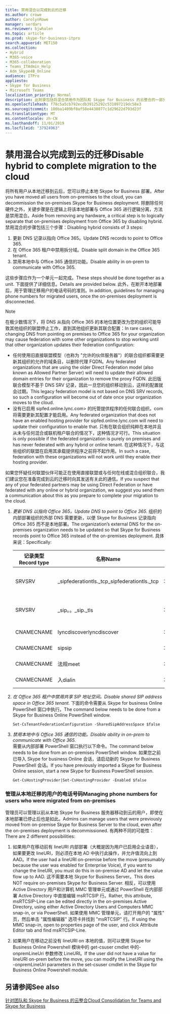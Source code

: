```yaml
---
title: 禁用混合以完成到云的迁移
ms.author: crowe
author: CarolynRowe
manager: serdars
ms.reviewer: bjwhalen
ms.topic: article
ms.prod: skype-for-business-itpro
search.appverid: MET150
ms.collection:
- Hybrid
- M365-voice
- M365-collaboration
- Teams_ITAdmin_Help
- Adm_Skype4B_Online
audience: ITPro
appliesto:
- Skype for Business
- Microsoft Teams
localization_priority: Normal
description: 此附录包括将混合禁用作为团队和 Skype for Business 的云整合的一部分的详细步骤。
ms.openlocfilehash: f78c5a5cb792ecdb39125292c531097219dc58e3
ms.sourcegitcommit: 100ba1409bf0af58e4430877c1d29622d793d23f
ms.translationtype: MT
ms.contentlocale: zh-CN
ms.lasthandoff: 11/01/2019
ms.locfileid: "37924963"
---
```

# <a name="disable-hybrid-to-complete-migration-to-the-cloud"></a><span data-ttu-id="8c345-103">禁用混合以完成到云的迁移</span><span class="sxs-lookup"><span data-stu-id="8c345-103">Disable hybrid to complete migration to the cloud</span></span>

<span data-ttu-id="8c345-104">将所有用户从本地迁移到云后，您可以停止本地 Skype for Business 部署。</span><span class="sxs-lookup"><span data-stu-id="8c345-104">After you have moved all users from on-premises to the cloud, you can decommission the on-premises Skype for Business deployment.</span></span> <span data-ttu-id="8c345-105">除删除任何硬件之外，关键步骤是在逻辑上将该本地部署与 Office 365 进行逻辑分离，方法是禁用混合。</span><span class="sxs-lookup"><span data-stu-id="8c345-105">Aside from removing any hardware, a critical step is to logically separate that on-premises deployment from Office 365 by disabling hybrid.</span></span> <span data-ttu-id="8c345-106">禁用混合的步骤包括三个步骤：</span><span class="sxs-lookup"><span data-stu-id="8c345-106">Disabling hybrid consists of 3 steps:</span></span>

1. <span data-ttu-id="8c345-107">更新 DNS 记录以指向 Office 365。</span><span class="sxs-lookup"><span data-stu-id="8c345-107">Update DNS records to point to Office 365.</span></span>
2. <span data-ttu-id="8c345-108">在 Office 365 租户中禁用拆分域。</span><span class="sxs-lookup"><span data-stu-id="8c345-108">Disable split domain in the Office 365 tenant.</span></span>
3. <span data-ttu-id="8c345-109">禁用本地中与 Office 365 通信的功能。</span><span class="sxs-lookup"><span data-stu-id="8c345-109">Disable ability in on-prem to communicate with Office 365.</span></span>


<span data-ttu-id="8c345-110">这些步骤应作为一个单元一起完成。</span><span class="sxs-lookup"><span data-stu-id="8c345-110">These steps should be done together as a unit.</span></span> <span data-ttu-id="8c345-111">下面提供了详细信息。</span><span class="sxs-lookup"><span data-stu-id="8c345-111">Details are provided below.</span></span> <span data-ttu-id="8c345-112">此外，在断开本地部署后，用于管理迁移用户的电话号码的准则。</span><span class="sxs-lookup"><span data-stu-id="8c345-112">In addition, guidelines for managing phone numbers for migrated users, once the on-premises deployment is disconnected.</span></span>

> [!Note] 
> <span data-ttu-id="8c345-113">在极少数情况下，将 DNS 从指向 Office 365 的本地位置更改为您的组织可能导致其他组织的联盟停止工作，直到其他组织更新其联合配置：</span><span class="sxs-lookup"><span data-stu-id="8c345-113">In rare cases, changing DNS from pointing on premises to Office 365 for your organization may cause federation with some other organizations to stop working until that other organization updates their federation configuration:</span></span><ul><li>
<span data-ttu-id="8c345-114">任何使用旧直接联盟模型（也称为 "允许的伙伴服务器"）的联合组织都需要更新其组织的允许的域条目，以删除代理 FQDN。</span><span class="sxs-lookup"><span data-stu-id="8c345-114">Any federated organizations that are using the older Direct Federation model (also known as Allowed Partner Server) will need to update their allowed domain entries for their organization to remove the proxy FQDN.</span></span> <span data-ttu-id="8c345-115">此旧版联合模型不基于 DNS SRV 记录，因此一旦您的组织移动到云，这样的配置就会过期。</span><span class="sxs-lookup"><span data-stu-id="8c345-115">This legacy federation model is not based on DNS SRV records, so such a configuration will become out of date once your organization moves to the cloud.</span></span> </li><li><span data-ttu-id="8c345-116">没有已启用 sipfed.online.lync.com> 的托管提供程序的任何联合组织。<span>com 将需要更新其配置才能启用。</span><span class="sxs-lookup"><span data-stu-id="8c345-116">Any federated organization that does not have an enabled hosting provider for sipfed.online.lync.<span>com will need to update their configuration to enable that.</span></span> <span data-ttu-id="8c345-117">只有在联合组织纯粹在本地并且从未与任何混合或联机租户联合的情况下，这种情况才可行。</span><span class="sxs-lookup"><span data-stu-id="8c345-117">This situation is only possible if the federated organization is purely on premises and has never federated with any hybrid or online tenant.</span></span> <span data-ttu-id="8c345-118">在这种情况下，与这些组织的联盟在启用其承载提供程序之前将不起作用。</span><span class="sxs-lookup"><span data-stu-id="8c345-118">In such a case, federation with these organizations will not work until they enable their hosting provider.</span></span></li></ul><span data-ttu-id="8c345-119">如果您怀疑任何联盟伙伴可能正在使用直接联盟或与任何在线或混合组织联合，我们建议您在准备完成到云的迁移时向其发送有关此的通信。</span><span class="sxs-lookup"><span data-stu-id="8c345-119">If you suspect that any of your federated partners may be using Direct Federation or have federated with any online or hybrid organization, we suggest you send them a communication about this as you prepare to complete your migration to the cloud.</span></span>

1.  <span data-ttu-id="8c345-120">*更新 DNS 以指向 Office 365。*</span><span class="sxs-lookup"><span data-stu-id="8c345-120">*Update DNS to point to Office 365.*</span></span>
<span data-ttu-id="8c345-121">组织的内部部署组织的外部 DNS 需要更新，以便 Skype for Business 记录指向 Office 365 而不是本地部署。</span><span class="sxs-lookup"><span data-stu-id="8c345-121">The organization’s external DNS for the on-premises organization needs to be updated so that Skype for Business records point to Office 365 instead of the on-premises deployment.</span></span> <span data-ttu-id="8c345-122">具体来说：</span><span class="sxs-lookup"><span data-stu-id="8c345-122">Specifically:</span></span>

    |<span data-ttu-id="8c345-123">记录类型</span><span class="sxs-lookup"><span data-stu-id="8c345-123">Record type</span></span>|<span data-ttu-id="8c345-124">名称</span><span class="sxs-lookup"><span data-stu-id="8c345-124">Name</span></span>|<span data-ttu-id="8c345-125">TTL</span><span class="sxs-lookup"><span data-stu-id="8c345-125">TTL</span></span>|<span data-ttu-id="8c345-126">值</span><span class="sxs-lookup"><span data-stu-id="8c345-126">Value</span></span>|
    |---|---|---|---|
    |<span data-ttu-id="8c345-127">SRV</span><span class="sxs-lookup"><span data-stu-id="8c345-127">SRV</span></span>|<span data-ttu-id="8c345-128">_sipfederationtls._tcp</span><span class="sxs-lookup"><span data-stu-id="8c345-128">_sipfederationtls._tcp</span></span>|<span data-ttu-id="8c345-129">3600</span><span class="sxs-lookup"><span data-stu-id="8c345-129">3600</span></span>|<span data-ttu-id="8c345-130">100 1 5061 sipfed.online.lync.com>。<span>com</span><span class="sxs-lookup"><span data-stu-id="8c345-130">100 1 5061 sipfed.online.lync.<span>com</span></span>|
    |<span data-ttu-id="8c345-131">SRV</span><span class="sxs-lookup"><span data-stu-id="8c345-131">SRV</span></span>|<span data-ttu-id="8c345-132">_sip。。</span><span class="sxs-lookup"><span data-stu-id="8c345-132">_sip._tls</span></span>|<span data-ttu-id="8c345-133">3600</span><span class="sxs-lookup"><span data-stu-id="8c345-133">3600</span></span>|<span data-ttu-id="8c345-134">100 1 443 sipdir.online.lync.com>。<span>com</span><span class="sxs-lookup"><span data-stu-id="8c345-134">100 1 443 sipdir.online.lync.<span>com</span></span>|
    |<span data-ttu-id="8c345-135">CNAME</span><span class="sxs-lookup"><span data-stu-id="8c345-135">CNAME</span></span>| <span data-ttu-id="8c345-136">lyncdiscover</span><span class="sxs-lookup"><span data-stu-id="8c345-136">lyncdiscover</span></span>|   <span data-ttu-id="8c345-137">3600</span><span class="sxs-lookup"><span data-stu-id="8c345-137">3600</span></span>|   <span data-ttu-id="8c345-138">webdir。<span>com</span><span class="sxs-lookup"><span data-stu-id="8c345-138">webdir.online.lync.<span>com</span></span>|
    |<span data-ttu-id="8c345-139">CNAME</span><span class="sxs-lookup"><span data-stu-id="8c345-139">CNAME</span></span>| <span data-ttu-id="8c345-140">sip</span><span class="sxs-lookup"><span data-stu-id="8c345-140">sip</span></span>|    <span data-ttu-id="8c345-141">3600</span><span class="sxs-lookup"><span data-stu-id="8c345-141">3600</span></span>|   <span data-ttu-id="8c345-142">sipdir.online.lync.com>。<span>com</span><span class="sxs-lookup"><span data-stu-id="8c345-142">sipdir.online.lync.<span>com</span></span>|
    |<span data-ttu-id="8c345-143">CNAME</span><span class="sxs-lookup"><span data-stu-id="8c345-143">CNAME</span></span>| <span data-ttu-id="8c345-144">法规</span><span class="sxs-lookup"><span data-stu-id="8c345-144">meet</span></span>|   <span data-ttu-id="8c345-145">3600</span><span class="sxs-lookup"><span data-stu-id="8c345-145">3600</span></span>|   <span data-ttu-id="8c345-146">webdir。<span>com</span><span class="sxs-lookup"><span data-stu-id="8c345-146">webdir.online.lync.<span>com</span></span>|
    |<span data-ttu-id="8c345-147">CNAME</span><span class="sxs-lookup"><span data-stu-id="8c345-147">CNAME</span></span>| <span data-ttu-id="8c345-148">入</span><span class="sxs-lookup"><span data-stu-id="8c345-148">dialin</span></span>  |<span data-ttu-id="8c345-149">3600</span><span class="sxs-lookup"><span data-stu-id="8c345-149">3600</span></span>|  <span data-ttu-id="8c345-150">webdir。<span>com</span><span class="sxs-lookup"><span data-stu-id="8c345-150">webdir.online.lync.<span>com</span></span>|

2.  <span data-ttu-id="8c345-151">*在 Office 365 租户中禁用共享 SIP 地址空间。*</span><span class="sxs-lookup"><span data-stu-id="8c345-151">*Disable shared SIP address space in Office 365 tenant.*</span></span>
<span data-ttu-id="8c345-152">下面的命令需要从 Skype for business Online PowerShell 窗口中执行。</span><span class="sxs-lookup"><span data-stu-id="8c345-152">The command below needs to be done from a Skype for Business Online PowerShell window.</span></span>

    `Set-CsTenantFederationConfiguration -SharedSipAddressSpace $false`
 
3.  <span data-ttu-id="8c345-153">*禁用本地中与 Office 365 通信的功能。*</span><span class="sxs-lookup"><span data-stu-id="8c345-153">*Disable ability in on-prem to communicate with Office 365.*</span></span>  
<span data-ttu-id="8c345-154">需要从内部部署 PowerShell 窗口执行以下命令。</span><span class="sxs-lookup"><span data-stu-id="8c345-154">The command below needs to be done from an on-premises PowerShell window.</span></span>  <span data-ttu-id="8c345-155">如果您之前已导入 Skype for business Online 会话，请启动新的 Skype for Business PowerShell 会话。</span><span class="sxs-lookup"><span data-stu-id="8c345-155">If you have previously imported a Skype for Business Online session, start a new Skype for Business PowerShell session.</span></span>

    `Get-CsHostingProvider|Set-CsHostingProvider -Enabled $false`

### <a name="managing-phone-numbers-for-users-who-were-migrated-from-on-premises"></a><span data-ttu-id="8c345-156">管理从本地迁移的用户的电话号码</span><span class="sxs-lookup"><span data-stu-id="8c345-156">Managing phone numbers for users who were migrated from on-premises</span></span>

<span data-ttu-id="8c345-157">管理员可以管理以前从本地 Skype for Business 服务器移动到云的用户，即使在本地部署已停止后也是如此。</span><span class="sxs-lookup"><span data-stu-id="8c345-157">Admins can manage users that were previously moved from on-premise Skype for Business Server to the cloud, even after the on-premises deployment is decommissioned.</span></span> <span data-ttu-id="8c345-158">有两种不同的可能性：</span><span class="sxs-lookup"><span data-stu-id="8c345-158">There are 2 different possibilities:</span></span>
1.  <span data-ttu-id="8c345-159">如果用户在移动前有 lineURI 内部部署（大概是因为用户已启用企业语音），如果要更改 lineURI，则必须在本地 AD 中执行此操作，并允许值流向上到 AAD。</span><span class="sxs-lookup"><span data-stu-id="8c345-159">If the user had a lineURI on-premise before the move (presumably because the user was enabled for Enterprise Voice), if you want to change the lineURI, you must do this in on-premise AD and let the value flow up to AAD.</span></span> <span data-ttu-id="8c345-160">这不需要本地 Skype for Business Server。</span><span class="sxs-lookup"><span data-stu-id="8c345-160">This does NOT require on-premises Skype for Business Server.</span></span> <span data-ttu-id="8c345-161">相反，可以使用 Active Directory 用户和计算机 MMC 管理单元或通过 PowerShell 在内部部署 Active Directory 中直接编辑 msRTCSIP 行。</span><span class="sxs-lookup"><span data-stu-id="8c345-161">Rather, this attribute, msRTCSIP-Line can be edited directly in the on-premises Active Directory, using either Active Directory Users and Computers MMC snap-in, or via PowerShell.</span></span> <span data-ttu-id="8c345-162">如果使用 MMC 管理单元，请打开用户的 "属性" 页，然后单击 "属性编辑器" 选项卡并找到 "msRTCSIP" 行。</span><span class="sxs-lookup"><span data-stu-id="8c345-162">If using the MMC snap-in, open to properties page of the user, and click Attribute Editor tab and find msRTCSIP-Line.</span></span>

2.  <span data-ttu-id="8c345-163">如果用户在移动之前没有 lineURI on 本地的值，则可以使用 Skype for Business Online Powershell 模块中的 get-csuser cmdlet 中的-onpremLineUri 参数修改 LineURI。</span><span class="sxs-lookup"><span data-stu-id="8c345-163">If the user did not have a value for lineURI on-prem before the move, you can modify the LineURI using the -onpremLineUri parameters in the set-csuser cmdlet in the Skype for Business Online Powershell module.</span></span>

## <a name="see-also"></a><span data-ttu-id="8c345-164">另请参阅</span><span class="sxs-lookup"><span data-stu-id="8c345-164">See also</span></span>

[<span data-ttu-id="8c345-165">针对团队和 Skype for Business 的云整合</span><span class="sxs-lookup"><span data-stu-id="8c345-165">Cloud Consolidation for Teams and Skype for Business</span></span>](cloud-consolidation.md)

